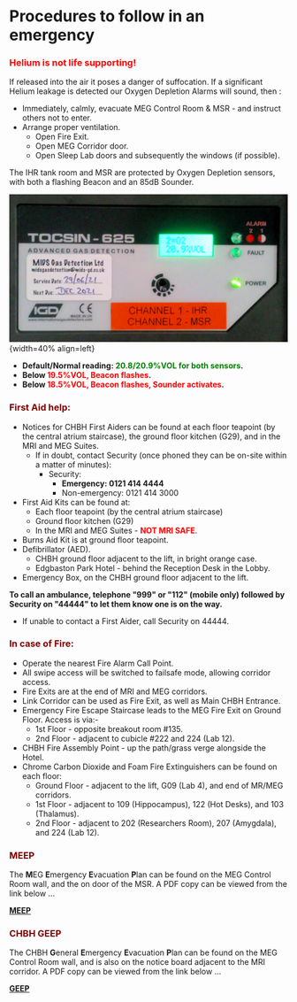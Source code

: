 # Procedures to follow in an emergency

### **<span style="color:red">Helium is not life supporting!</span>**

If released into the air it poses a danger of suffocation. If a significant Helium leakage is detected our Oxygen Depletion Alarms will sound, then :

* Immediately, calmly, evacuate MEG Control Room & MSR - and instruct others not to enter.
* Arrange proper ventilation.
	* Open Fire Exit.
	* Open MEG Corridor door.
	* Open Sleep Lab doors and subsequently the windows (if possible).

The IHR tank room and MSR are protected by Oxygen Depletion sensors, with both a flashing Beacon and an 85dB Sounder.

![ODA Alarm](../../images/meg/TOCSIN_625.jpg){width=40% align=left}

* **Default/Normal reading: <span style="color:green">20.8/20.9%VOL for both sensors</span>.**
* **Below <span style="color:red">19.5%VOL, Beacon flashes</span>.**
* **Below <span style="color:red">18.5%VOL, Beacon flashes, Sounder activates</span>.**

### **<span style="color:maroon">First Aid help:</span>**

* Notices for CHBH First Aiders can be found at each floor teapoint (by the central atrium staircase), the ground floor kitchen (G29), and in the MRI and MEG Suites.
	* If in doubt, contact Security (once phoned they can be on-site within a matter of minutes):
		* Security:
			* **Emergency: 0121 414 4444**
			* Non-emergency: 0121 414 3000
* First Aid Kits can be found at:
	* Each floor teapoint (by the central atrium staircase)
	* Ground floor kitchen (G29)
	* In the MRI and MEG Suites - **<span style="color:red">NOT MRI SAFE</span>**.
* Burns Aid Kit is at ground floor teapoint.
* Defibrillator (AED).
	* CHBH ground floor adjacent to the lift, in bright orange case.
	* Edgbaston Park Hotel - behind the Reception Desk in the Lobby.
* Emergency Box, on the CHBH ground floor adjacent to the lift.

**To call an ambulance, telephone "999" or "112" (mobile only) followed by Security on "44444" to let them know one is on the way.**

* If unable to contact a First Aider, call Security on 44444.


### **<span style="color:maroon">In case of Fire:</span>**

* Operate the nearest Fire Alarm Call Point.
* All swipe access will be switched to failsafe mode, allowing corridor access.
* Fire Exits are at the end of MRI and MEG corridors.
* Link Corridor can be used as Fire Exit, as well as Main CHBH Entrance.
* Emergency Fire Escape Staircase leads to the MEG Fire Exit on Ground Floor. Access is via:-
	* 1st Floor - opposite breakout room #135.
	* 2nd Floor - adjacent to cubicle #222 and 224 (Lab 12).
* CHBH Fire Assembly Point - up the path/grass verge alongside the Hotel.
* Chrome Carbon Dioxide and Foam Fire Extinguishers can be found on each floor:
	* Ground Floor - adjacent to the lift, G09 (Lab 4), and end of MR/MEG corridors.
	* 1st Floor - adjacent to 109 (Hippocampus), 122 (Hot Desks), and 103 (Thalamus).
	* 2nd Floor - adjacent to 202 (Researchers Room), 207 (Amygdala), and 224 (Lab 12).


### **<span style="color:maroon">MEEP</span>**

The **M**EG **E**mergency **E**vacuation **P**lan can be found on the MEG Control Room wall, and the on door of the MSR. A PDF copy can be viewed from the link below ...

**[MEEP](../../meg/pdfs/MEEP.pdf)**

### **<span style="color:maroon">CHBH GEEP</span>**

The CHBH **G**eneral **E**mergency **E**vacuation **P**lan can be found on the MEG Control Room wall, and is also on the notice board adjacent to the MRI corridor. A PDF copy can be viewed from the link below ...

**[GEEP](../../meg/pdfs/GEEP.pdf)**